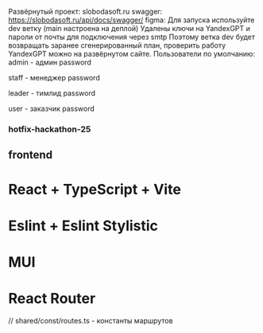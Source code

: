 Развёрнутый проект: slobodasoft.ru
swagger: https://slobodasoft.ru/api/docs/swagger/
figma: 
Для запуска используйте dev ветку (main настроена на деплой)
Удалены ключи на YandexGPT и пароли от почты для подключения через smtp
Поэтому ветка dev будет возвращать заранее сгенерированный план, проверить работу YandexGPT можно на развёрнутом сайте.
Пользователи по умолчанию:
admin - админ
password

staff - менеджер
password

leader - тимлид
password

user - заказчик
password

### hotfix-hackathon-25

## frontend

# React + TypeScript + Vite
# Eslint + Eslint Stylistic
# MUI
# React Router

// shared/const/routes.ts - константы маршрутов
